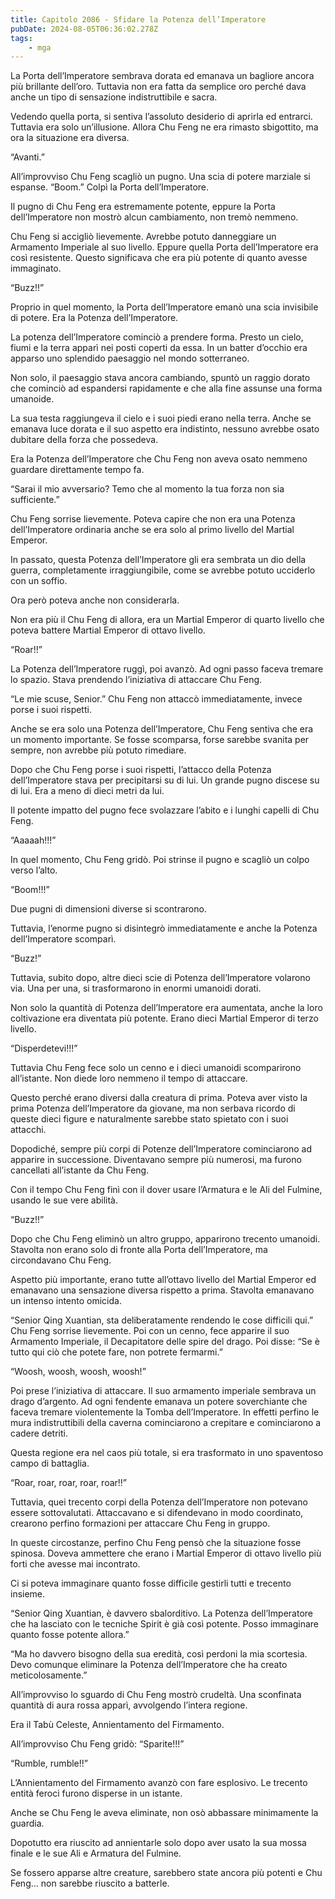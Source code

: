 ```yaml
---
title: Capitolo 2086 - Sfidare la Potenza dell’Imperatore
pubDate: 2024-08-05T06:36:02.278Z
tags:
    - mga
---
```



La Porta dell’Imperatore sembrava dorata ed emanava un bagliore ancora più brillante dell’oro. Tuttavia non era fatta da semplice oro perché dava anche un tipo di sensazione indistruttibile e sacra.

Vedendo quella porta, si sentiva l’assoluto desiderio di aprirla ed entrarci. Tuttavia era solo un’illusione. Allora Chu Feng ne era rimasto sbigottito, ma ora la situazione era diversa.

“Avanti.”

All’improvviso Chu Feng scagliò un pugno. Una scia di potere marziale si espanse. “Boom.” Colpì la Porta dell’Imperatore.

Il pugno di Chu Feng era estremamente potente, eppure la Porta dell’Imperatore non mostrò alcun cambiamento, non tremò nemmeno.

Chu Feng si accigliò lievemente. Avrebbe potuto danneggiare un Armamento Imperiale al suo livello. Eppure quella Porta dell’Imperatore era così resistente. Questo significava che era più potente di quanto avesse immaginato.

“Buzz!!”

Proprio in quel momento, la Porta dell’Imperatore emanò una scia invisibile di potere. Era la Potenza dell’Imperatore.

La potenza dell’Imperatore cominciò a prendere forma. Presto un cielo, fiumi e la terra apparì nei posti coperti da essa. In un batter d’occhio era apparso uno splendido paesaggio nel mondo sotterraneo.

Non solo, il paesaggio stava ancora cambiando, spuntò un raggio dorato che cominciò ad espandersi rapidamente e che alla fine assunse una forma umanoide.

La sua testa raggiungeva il cielo e i suoi piedi erano nella terra. Anche se emanava luce dorata e il suo aspetto era indistinto, nessuno avrebbe osato dubitare della forza che possedeva.

Era la Potenza dell’Imperatore che Chu Feng non aveva osato nemmeno guardare direttamente tempo fa.

“Sarai il mio avversario? Temo che al momento la tua forza non sia sufficiente.”

Chu Feng sorrise lievemente. Poteva capire che non era una Potenza dell’Imperatore ordinaria anche se era solo al primo livello del Martial Emperor.

In passato, questa Potenza dell’Imperatore gli era sembrata un dio della guerra, completamente irraggiungibile, come se avrebbe potuto ucciderlo con un soffio.

Ora però poteva anche non considerarla.

Non era più il Chu Feng di allora, era un Martial Emperor di quarto livello che poteva battere Martial Emperor di ottavo livello.

“Roar!!”

La Potenza dell’Imperatore ruggì, poi avanzò. Ad ogni passo faceva tremare lo spazio. Stava prendendo l’iniziativa di attaccare Chu Feng.

“Le mie scuse, Senior.” Chu Feng non attaccò immediatamente, invece porse i suoi rispetti.

Anche se era solo una Potenza dell’Imperatore, Chu Feng sentiva che era un momento importante. Se fosse scomparsa, forse sarebbe svanita per sempre, non avrebbe più potuto rimediare.

Dopo che Chu Feng porse i suoi rispetti, l’attacco della Potenza dell’Imperatore stava per precipitarsi su di lui. Un grande pugno discese su di lui. Era a meno di dieci metri da lui.

Il potente impatto del pugno fece svolazzare l’abito e i lunghi capelli di Chu Feng.

“Aaaaah!!!”

In quel momento, Chu Feng gridò. Poi strinse il pugno e scagliò un colpo verso l’alto.

“Boom!!!”

Due pugni di dimensioni diverse si scontrarono.

Tuttavia, l’enorme pugno si disintegrò immediatamente e anche la Potenza dell’Imperatore scomparì.

“Buzz!”

Tuttavia, subito dopo, altre dieci scie di Potenza dell’Imperatore volarono via. Una per una, si trasformarono in enormi umanoidi dorati.

Non solo la quantità di Potenza dell’Imperatore era aumentata, anche la loro coltivazione era diventata più potente. Erano dieci Martial Emperor di terzo livello.

“Disperdetevi!!!”

Tuttavia Chu Feng fece solo un cenno e i dieci umanoidi scomparirono all’istante. Non diede loro nemmeno il tempo di attaccare.

Questo perché erano diversi dalla creatura di prima. Poteva aver visto la prima Potenza dell’Imperatore da giovane, ma non serbava ricordo di queste dieci figure e naturalmente sarebbe stato spietato con i suoi attacchi.

Dopodiché, sempre più corpi di Potenze dell’Imperatore cominciarono ad apparire in successione. Diventavano sempre più numerosi, ma furono cancellati all’istante da Chu Feng.

Con il tempo Chu Feng finì con il dover usare l’Armatura e le Ali del Fulmine, usando le sue vere abilità.

“Buzz!!”

Dopo che Chu Feng eliminò un altro gruppo, apparirono trecento umanoidi. Stavolta non erano solo di fronte alla Porta dell’Imperatore, ma circondavano Chu Feng.

Aspetto più importante, erano tutte all’ottavo livello del Martial Emperor ed emanavano una sensazione diversa rispetto a prima. Stavolta emanavano un intenso intento omicida.

“Senior Qing Xuantian, sta deliberatamente rendendo le cose difficili qui.” Chu Feng sorrise lievemente. Poi con un cenno, fece apparire il suo Armamento Imperiale, il Decapitatore delle spire del drago. Poi disse: “Se è tutto qui ciò che potete fare, non potrete fermarmi.”

“Woosh, woosh, woosh, woosh!”

Poi prese l’iniziativa di attaccare. Il suo armamento imperiale sembrava un drago d’argento. Ad ogni fendente emanava un potere soverchiante che faceva tremare violentemente la Tomba dell’Imperatore. In effetti perfino le mura indistruttibili della caverna cominciarono a crepitare e cominciarono a cadere detriti.

Questa regione era nel caos più totale, si era trasformato in uno spaventoso campo di battaglia.

“Roar, roar, roar, roar, roar!!”

Tuttavia, quei trecento corpi della Potenza dell’Imperatore non potevano essere sottovalutati. Attaccavano e si difendevano in modo coordinato, crearono perfino formazioni per attaccare Chu Feng in gruppo.

In queste circostanze, perfino Chu Feng pensò che la situazione fosse spinosa. Doveva ammettere che erano i Martial Emperor di ottavo livello più forti che avesse mai incontrato.

Ci si poteva immaginare quanto fosse difficile gestirli tutti e trecento insieme.

“Senior Qing Xuantian, è davvero sbalorditivo. La Potenza dell’Imperatore che ha lasciato con le tecniche Spirit è già così potente. Posso immaginare quanto fosse potente allora.”

“Ma ho davvero bisogno della sua eredità, così perdoni la mia scortesia. Devo comunque eliminare la Potenza dell’Imperatore che ha creato meticolosamente.”

All’improvviso lo sguardo di Chu Feng mostrò crudeltà. Una sconfinata quantità di aura rossa apparì, avvolgendo l’intera regione.

Era il Tabù Celeste, Annientamento del Firmamento.

All’improvviso Chu Feng gridò: “Sparite!!!”

“Rumble, rumble!!”

L’Annientamento del Firmamento avanzò con fare esplosivo. Le trecento entità feroci furono disperse in un istante.

Anche se Chu Feng le aveva eliminate, non osò abbassare minimamente la guardia.

Dopotutto era riuscito ad annientarle solo dopo aver usato la sua mossa finale e le sue Ali e Armatura del Fulmine.

Se fossero apparse altre creature, sarebbero state ancora più potenti e Chu Feng… non sarebbe riuscito a batterle.



